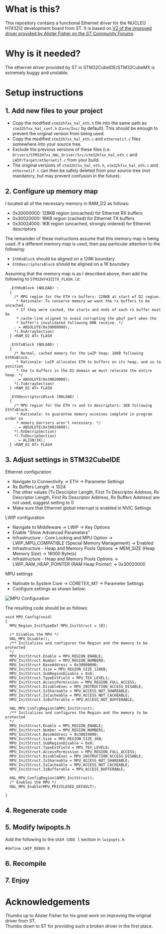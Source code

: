 # What is this?

This repository contains a functional Ethernet driver for the NUCLEO H743ZI2 development board from ST.  It is based on [V2 of the improved driver provided by Alister Fisher on the ST Community Forums](https://community.st.com/s/question/0D50X0000C6eNNSSQ2/bug-fixes-stm32h7-ethernet).

# Why is it needed?

The ethernet driver provided by ST in STM32CubeIDE/STM32CubeMX is extremely buggy and unstable.

# Setup instructions

## 1. Add new files to your project

* Copy the modified `stm32h7xx_hal_eth.h` file into the same path as `stm32h7xx_hal_conf.h` (`Core/Inc/` by default).  This should be enough to prevent the original version from being used.
* Copy the modified `stm32h7xx_hal_eth.c` and `ethernetif.c` files somewhere into your source tree.
* Exclude the previous versions of these files (i.e. `Drivers/STM32H7xx_HAL_Driver/Src/stm32h7xx_hal_eth.c` and `LWIP/Target/ethernetif.c` from your build.
* The original versions of `stm32h7xx_hal_eth.h`, `stm32h7xx_hal_eth.c` and `ethernetif.c` can then be safely deleted from your source tree (not mandatory, but may prevent confusion in the future).

## 2. Configure up memory map

I located all of the necessary memory in RAM_D2 as follows:

* 0x30000000: 128KB region (uncached) for Ethernet RX buffers
* 0x30020000: 16KB region (cached) for Ethernet TX buffers
* 0x30024000: 1KB region (uncached, strongly ordered) for Ethernet descriptors

The remainder of these instructions assume that this memory map is being used.  If a different memory map is used, then pay particular attention to the following:

* `EthRxBlock` should be aligned on a 128K boundary
* `EthDescriptorsBlock` should be aligned on a 1K boundary

Assuming that the memory map is as I described above, then add the following to `STM32H743ZITX_FLASH.ld`:

```
  .EthRxBlock (NOLOAD) :
  {
    /* MPU region for the ETH rx buffers: 128KB at start of D2 region.
     * Rationale: To conserve memory we want the rx buffers to be uncached.
     * If they were cached, the starts and ends of each rx buffer must be
     * cache-line aligned to avoid corrupting the pbuf part when the
     * buffer's invalidated following DMA receive. */
    . = ABSOLUTE(0x30000000);
    *(.RxArraySection)
  } >RAM_D2 AT> FLASH

  .EthTxBlock (NOLOAD) :
  {
    /* Normal, cached memory for the LwIP heap: 16KB following EthRxBlock.
     * Rationale: LwIP allocates ETH tx buffers on its heap, and so to position
     * the tx buffers in the D2 domain we must relocate the entire heap. */
    . = ABSOLUTE(0x30020000);
    *(.TxArraySection)
  } >RAM_D2 AT> FLASH

  .EthDescriptorsBlock (NOLOAD) :
  {
    /* MPU region for the ETH rx and tx descriptors: 1KB following EthTxBlock.
     * Rationale: to guarantee memory accesses complete in program order so
     * memory barriers aren't necessary. */
    . = ABSOLUTE(0x30024000);
    *(.RxDecripSection)
    *(.TxDecripSection)
    . = ALIGN(1K);
  } >RAM_D2 AT> FLASH
```

## 3. Adjust settings in STM32CubeIDE

Ethernet configuration

* Navigate to Connectivity -> ETH -> Parameter Settings
* Rx Buffers Length -> 1024
* The other values (Tx Descriptor Length, First Tx Descriptor Address, Rx Descriptor Length, First Rx Descriptor Address, Rx Buffers Address) are not used, suggest setting to 0
* Make sure that Ethernet global interrupt is enabled in NVIC Settings

LWIP configuration

* Navigate to Middleware -> LWIP -> Key Options
* Enable "Show Advanced Parameters"
* Infrastructure - Core Locking and MPU Option -> LWIP_MPU_COMPATIBLE (Special Memory Management) -> Enabled
* Infrastructure - Heap and Memory Pools Options -> MEM_SIZE (Heap Memory Size) -> 16000 Byte(s)
* Infrastructure - Heap and Memory Pools Options -> LWIP_RAM_HEAP_POINTER (RAM Heap Pointer) -> 0x30020000

MPU settings

* Nativate to System Core -> CORETEX_M7 -> Parameter Settings
* Configure settings as shown below:

![MPU Configuration](http://full/path/to/img.jpg "MPU Configuration")

The resulting code should be as follows:

```
void MPU_Config(void)
{
  MPU_Region_InitTypeDef MPU_InitStruct = {0};

  /* Disables the MPU */
  HAL_MPU_Disable();
  /** Initializes and configures the Region and the memory to be protected
  */
  MPU_InitStruct.Enable = MPU_REGION_ENABLE;
  MPU_InitStruct.Number = MPU_REGION_NUMBER0;
  MPU_InitStruct.BaseAddress = 0x30000000;
  MPU_InitStruct.Size = MPU_REGION_SIZE_128KB;
  MPU_InitStruct.SubRegionDisable = 0x0;
  MPU_InitStruct.TypeExtField = MPU_TEX_LEVEL1;
  MPU_InitStruct.AccessPermission = MPU_REGION_FULL_ACCESS;
  MPU_InitStruct.DisableExec = MPU_INSTRUCTION_ACCESS_DISABLE;
  MPU_InitStruct.IsShareable = MPU_ACCESS_NOT_SHAREABLE;
  MPU_InitStruct.IsCacheable = MPU_ACCESS_NOT_CACHEABLE;
  MPU_InitStruct.IsBufferable = MPU_ACCESS_NOT_BUFFERABLE;

  HAL_MPU_ConfigRegion(&MPU_InitStruct);
  /** Initializes and configures the Region and the memory to be protected
  */
  MPU_InitStruct.Enable = MPU_REGION_ENABLE;
  MPU_InitStruct.Number = MPU_REGION_NUMBER1;
  MPU_InitStruct.BaseAddress = 0x30024000;
  MPU_InitStruct.Size = MPU_REGION_SIZE_1KB;
  MPU_InitStruct.SubRegionDisable = 0x0;
  MPU_InitStruct.TypeExtField = MPU_TEX_LEVEL0;
  MPU_InitStruct.AccessPermission = MPU_REGION_FULL_ACCESS;
  MPU_InitStruct.DisableExec = MPU_INSTRUCTION_ACCESS_DISABLE;
  MPU_InitStruct.IsShareable = MPU_ACCESS_NOT_SHAREABLE;
  MPU_InitStruct.IsCacheable = MPU_ACCESS_NOT_CACHEABLE;
  MPU_InitStruct.IsBufferable = MPU_ACCESS_BUFFERABLE;

  HAL_MPU_ConfigRegion(&MPU_InitStruct);
  /* Enables the MPU */
  HAL_MPU_Enable(MPU_PRIVILEGED_DEFAULT);

}
```

## 4. Regenerate code

## 5. Modify lwipopts.h

Add the following to the `USER CODE 1` section in `lwipopts.h`:

```
#define LWIP_DEBUG 0
```

## 6. Recompile

## 7. Enjoy

# Acknowledgements
Thumbs up to Alister Fisher for his great work on improving the original driver from ST.  
Thumbs down to ST for providing such a broken driver in the first place.
